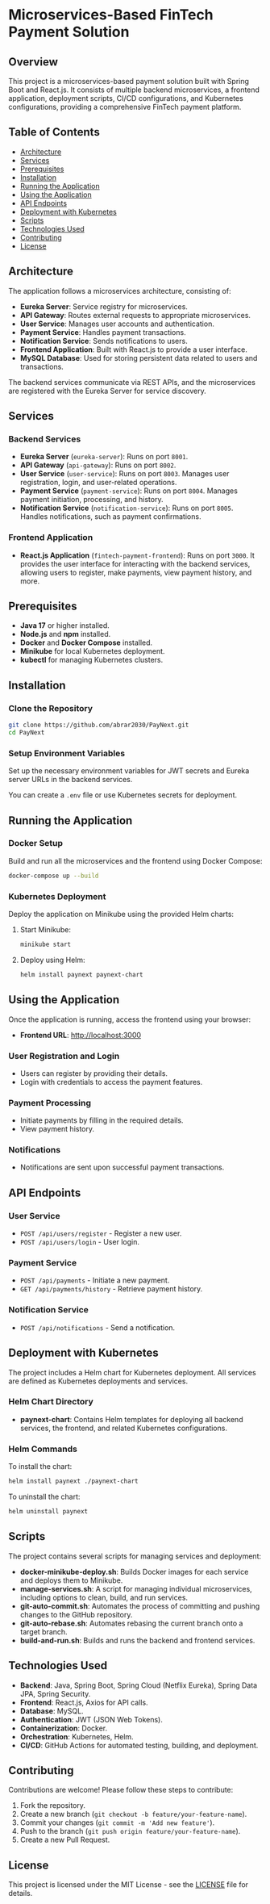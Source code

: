 # Microservices-Based FinTech Payment Solution

## Overview

This project is a microservices-based payment solution built with Spring Boot and React.js. It consists of multiple backend microservices, a frontend application, deployment scripts, CI/CD configurations, and Kubernetes configurations, providing a comprehensive FinTech payment platform.

## Table of Contents

- [Architecture](#architecture)
- [Services](#services)
- [Prerequisites](#prerequisites)
- [Installation](#installation)
- [Running the Application](#running-the-application)
- [Using the Application](#using-the-application)
- [API Endpoints](#api-endpoints)
- [Deployment with Kubernetes](#deployment-with-kubernetes)
- [Scripts](#scripts)
- [Technologies Used](#technologies-used)
- [Contributing](#contributing)
- [License](#license)

## Architecture

The application follows a microservices architecture, consisting of:

- **Eureka Server**: Service registry for microservices.
- **API Gateway**: Routes external requests to appropriate microservices.
- **User Service**: Manages user accounts and authentication.
- **Payment Service**: Handles payment transactions.
- **Notification Service**: Sends notifications to users.
- **Frontend Application**: Built with React.js to provide a user interface.
- **MySQL Database**: Used for storing persistent data related to users and transactions.

The backend services communicate via REST APIs, and the microservices are registered with the Eureka Server for service discovery.

## Services

### Backend Services

- **Eureka Server** (`eureka-server`): Runs on port `8001`.
- **API Gateway** (`api-gateway`): Runs on port `8002`.
- **User Service** (`user-service`): Runs on port `8003`. Manages user registration, login, and user-related operations.
- **Payment Service** (`payment-service`): Runs on port `8004`. Manages payment initiation, processing, and history.
- **Notification Service** (`notification-service`): Runs on port `8005`. Handles notifications, such as payment confirmations.

### Frontend Application

- **React.js Application** (`fintech-payment-frontend`): Runs on port `3000`. It provides the user interface for interacting with the backend services, allowing users to register, make payments, view payment history, and more.

## Prerequisites

- **Java 17** or higher installed.
- **Node.js** and **npm** installed.
- **Docker** and **Docker Compose** installed.
- **Minikube** for local Kubernetes deployment.
- **kubectl** for managing Kubernetes clusters.

## Installation

### Clone the Repository

```bash
git clone https://github.com/abrar2030/PayNext.git
cd PayNext
```

### Setup Environment Variables

Set up the necessary environment variables for JWT secrets and Eureka server URLs in the backend services.

You can create a `.env` file or use Kubernetes secrets for deployment.

## Running the Application

### Docker Setup

Build and run all the microservices and the frontend using Docker Compose:

```bash
docker-compose up --build
```

### Kubernetes Deployment

Deploy the application on Minikube using the provided Helm charts:

1. Start Minikube:

   ```bash
   minikube start
   ```

2. Deploy using Helm:

   ```bash
   helm install paynext paynext-chart
   ```

## Using the Application

Once the application is running, access the frontend using your browser:

- **Frontend URL**: [http://localhost:3000](http://localhost:3000)

### User Registration and Login
- Users can register by providing their details.
- Login with credentials to access the payment features.

### Payment Processing
- Initiate payments by filling in the required details.
- View payment history.

### Notifications
- Notifications are sent upon successful payment transactions.

## API Endpoints

### User Service
- `POST /api/users/register` - Register a new user.
- `POST /api/users/login` - User login.

### Payment Service
- `POST /api/payments` - Initiate a new payment.
- `GET /api/payments/history` - Retrieve payment history.

### Notification Service
- `POST /api/notifications` - Send a notification.

## Deployment with Kubernetes

The project includes a Helm chart for Kubernetes deployment. All services are defined as Kubernetes deployments and services.

### Helm Chart Directory
- **paynext-chart**: Contains Helm templates for deploying all backend services, the frontend, and related Kubernetes configurations.

### Helm Commands

To install the chart:

```bash
helm install paynext ./paynext-chart
```

To uninstall the chart:

```bash
helm uninstall paynext
```

## Scripts

The project contains several scripts for managing services and deployment:

- **docker-minikube-deploy.sh**: Builds Docker images for each service and deploys them to Minikube.
- **manage-services.sh**: A script for managing individual microservices, including options to clean, build, and run services.
- **git-auto-commit.sh**: Automates the process of committing and pushing changes to the GitHub repository.
- **git-auto-rebase.sh**: Automates rebasing the current branch onto a target branch.
- **build-and-run.sh**: Builds and runs the backend and frontend services.

## Technologies Used

- **Backend**: Java, Spring Boot, Spring Cloud (Netflix Eureka), Spring Data JPA, Spring Security.
- **Frontend**: React.js, Axios for API calls.
- **Database**: MySQL.
- **Authentication**: JWT (JSON Web Tokens).
- **Containerization**: Docker.
- **Orchestration**: Kubernetes, Helm.
- **CI/CD**: GitHub Actions for automated testing, building, and deployment.

## Contributing

Contributions are welcome! Please follow these steps to contribute:

1. Fork the repository.
2. Create a new branch (`git checkout -b feature/your-feature-name`).
3. Commit your changes (`git commit -m 'Add new feature'`).
4. Push to the branch (`git push origin feature/your-feature-name`).
5. Create a new Pull Request.

## License

This project is licensed under the MIT License - see the [LICENSE](LICENSE) file for details.